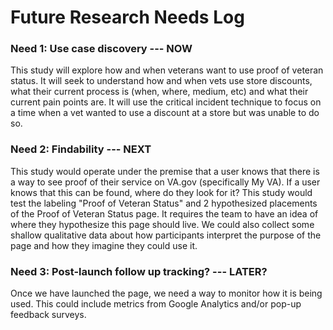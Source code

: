# Future Research Needs Log 

### Need 1: Use case discovery  --- NOW
This study will explore how and when veterans want to use proof of veteran status.  It will seek to understand how and when vets use store discounts, what their current process is (when, where, medium, etc) and what their current pain points are.  It will use the critical incident technique to focus on a time when a vet wanted to use a discount at a store but was unable to do so.  

### Need 2: Findability --- NEXT 
This study would operate under the premise that a user knows that there is a way to see proof of their service on VA.gov (specifically My VA).  If  a user knows that this can be found, where do they look for it?  This study would test the labeling "Proof of Veteran Status" and 2 hypothesized placements of the Proof of Veteran Status page.   It requires the team to have an idea of where they hypothesize this page should live.  We could also collect some shallow qualitative data about how participants interpret the purpose of the page and how they imagine they could use it. 

### Need 3: Post-launch follow up tracking? --- LATER? 
Once we have launched the page, we need a way to monitor how it is being used.  This could include metrics from Google Analytics and/or pop-up feedback surveys.  
